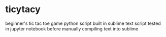 # ticytacy
beginner's tic tac toe game
python script built in sublime text
script tested in jupyter notebook before manually compiling text into sublime
